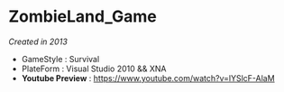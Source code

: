 ZombieLand_Game
===============
*Created in 2013* 
* GameStyle : Survival
* PlateForm : Visual Studio 2010 && XNA
* **Youtube Preview** : https://www.youtube.com/watch?v=lYSlcF-AlaM
